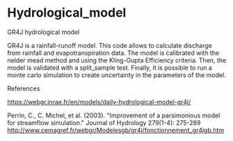 # Hydrological_model
GR4J hydrological model

GR4J is a rainfall-runoff model. This code allows to calculate discharge from rainfall and evapotranspiration data. The model is calibrated with the nelder mead method and using the Kling-Gupta Efficiency criteria. 
Then, the model is validated with a split_sample test. Finally, it is possible to run a monte carlo simulation to create uncertainty in the parameters of the model.

References

https://webgr.inrae.fr/en/models/daily-hydrological-model-gr4j/

 Perrin, C., C. Michel, et al. (2003). "Improvement of a parsimonious model for streamflow simulation." Journal of Hydrology 279(1-4): 275-289  http://www.cemagref.fr/webgr/Modelesgb/gr4j/fonctionnement_gr4jgb.htm
